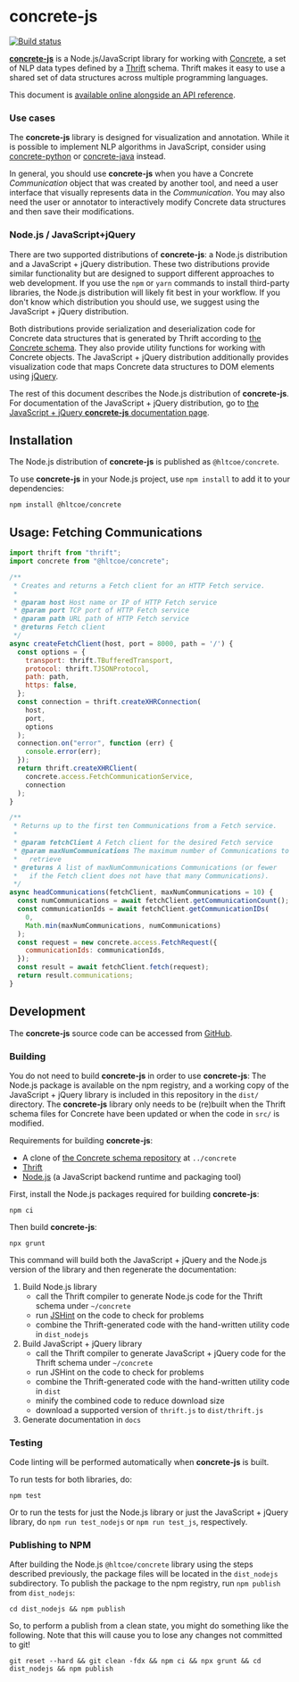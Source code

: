 # concrete-js

[![Build status](https://github.com/hltcoe/concrete-js/actions/workflows/docker-build.yml/badge.svg)](https://github.com/hltcoe/concrete-js/actions/workflows/docker-build.yml)

[**concrete-js**](https://github.com/hltcoe/concrete-js)
is a Node.js/JavaScript library for working with
[Concrete](https://hltcoe.github.io/concrete), a set of NLP data
types defined by a [Thrift](https://thrift.apache.org) schema.  Thrift
makes it easy to use a shared set of data structures across multiple
programming languages.

This document is
[available online alongside an API reference](http://hltcoe.github.io/concrete-js/).


### Use cases

The **concrete-js** library is designed for visualization and
annotation.  While it is possible to implement NLP algorithms in
JavaScript, consider using
[concrete-python](https://concrete-python.readthedocs.io/en/stable/) or
[concrete-java](https://github.com/hltcoe/concrete-java)
instead.

In general, you should use **concrete-js** when you have a Concrete
*Communication* object that was created by another tool, and need a
user interface
that visually represents data in the *Communication*.  You may also
need the user or annotator to interactively modify Concrete data
structures and then save their modifications.


### Node.js / JavaScript+jQuery

There are two supported distributions of **concrete-js**: a Node.js
distribution and a JavaScript + jQuery distribution.  These two
distributions provide similar functionality but are designed to
support different approaches to web development.
If you use the `npm` or `yarn` commands to install third-party
libraries, the Node.js distribution will likely fit best in your
workflow.
If you don't know which distribution you should use, we suggest using
the JavaScript + jQuery distribution.

Both distributions provide serialization and deserialization
code for Concrete data structures that is generated by Thrift according
to [the Concrete schema](http://hltcoe.github.io/concrete/schema/).
They also provide utility functions for working with Concrete objects.
The JavaScript + jQuery distribution additionally provides
visualization code that maps Concrete data structures to DOM elements
using [jQuery](http://jquery.com).

The rest of this document describes the Node.js distribution of
**concrete-js**.  For documentation of the
JavaScript + jQuery distribution, go to
[the JavaScript + jQuery **concrete-js** documentation page](http://hltcoe.github.io/concrete-js/js-jquery/).


## Installation

The Node.js distribution of **concrete-js** is published as
`@hltcoe/concrete`.

To use **concrete-js** in your Node.js project, use `npm install` to add it to
your dependencies:

```
npm install @hltcoe/concrete
```


## Usage: Fetching Communications

```javascript
import thrift from "thrift";
import concrete from "@hltcoe/concrete";

/**
 * Creates and returns a Fetch client for an HTTP Fetch service.
 *
 * @param host Host name or IP of HTTP Fetch service
 * @param port TCP port of HTTP Fetch service
 * @param path URL path of HTTP Fetch service
 * @returns Fetch client
 */
async createFetchClient(host, port = 8000, path = '/') {
  const options = {
    transport: thrift.TBufferedTransport,
    protocol: thrift.TJSONProtocol,
    path: path,
    https: false,
  };
  const connection = thrift.createXHRConnection(
    host,
    port,
    options
  );
  connection.on("error", function (err) {
    console.error(err);
  });
  return thrift.createXHRClient(
    concrete.access.FetchCommunicationService,
    connection
  );
}

/**
 * Returns up to the first ten Communications from a Fetch service.
 *
 * @param fetchClient A Fetch client for the desired Fetch service
 * @param maxNumCommunications The maximum number of Communications to
 *   retrieve
 * @returns A list of maxNumCommunications Communications (or fewer
 *   if the Fetch client does not have that many Communications).
 */
async headCommunications(fetchClient, maxNumCommunications = 10) {
  const numCommunications = await fetchClient.getCommunicationCount();
  const communicationIds = await fetchClient.getCommunicationIDs(
    0,
    Math.min(maxNumCommunications, numCommunications)
  );
  const request = new concrete.access.FetchRequest({
    communicationIds: communicationIds,
  });
  const result = await fetchClient.fetch(request);
  return result.communications;
}
```


## Development

The **concrete-js** source code can be accessed from
[GitHub](https://github.com/hltcoe/concrete-js).

### Building

You do not need to build **concrete-js** in order to use
**concrete-js**:  The Node.js package is available on the npm registry,
and a working copy of the JavaScript + jQuery library is included in
this repository in the `dist/` directory.  The **concrete-js** library
only needs to be (re)built when the Thrift schema files for Concrete
have been updated or when the code in `src/` is modified.

Requirements for building **concrete-js**:

* A clone of
  [the Concrete schema repository](https://github.com/hltcoe/concrete)
  at `../concrete`
* [Thrift](https://thrift.apache.org)
* [Node.js](http://nodejs.org)
  (a JavaScript backend runtime and packaging tool)

First, install the Node.js packages required for building
**concrete-js**:

```
npm ci
```

Then build **concrete-js**:

```
npx grunt
```

This command will build both the JavaScript + jQuery and the Node.js version
of the library and then regenerate the documentation:

1. Build Node.js library
   * call the Thrift compiler to generate Node.js code for the Thrift schema under `~/concrete`
   * run [JSHint](http://www.jshint.com) on the code to check for problems
   * combine the Thrift-generated code with the hand-written utility code in `dist_nodejs`
2. Build JavaScript + jQuery library
   * call the Thrift compiler to generate JavaScript + jQuery code for the Thrift schema under `~/concrete`
   * run JSHint on the code to check for problems
   * combine the Thrift-generated code with the hand-written utility code in `dist`
   * minify the combined code to reduce download size
   * download a supported version of `thrift.js` to `dist/thrift.js`
3. Generate documentation in `docs`


### Testing

Code linting will be performed automatically when **concrete-js** is built.

To run tests for both libraries, do:

```
npm test
```

Or to run the tests for just the Node.js library or just the
JavaScript + jQuery library, do `npm run test_nodejs` or
`npm run test_js`, respectively.


### Publishing to NPM

After building the Node.js `@hltcoe/concrete` library using the steps
described previously, the package files will be located in the
`dist_nodejs` subdirectory.  To publish the package to the npm
registry, run `npm publish` from `dist_nodejs`:

```
cd dist_nodejs && npm publish
```

So, to perform a publish from a clean state, you might do something like
the following.  Note that this will cause you to lose any changes not
committed to git!

```
git reset --hard && git clean -fdx && npm ci && npx grunt && cd dist_nodejs && npm publish
```
